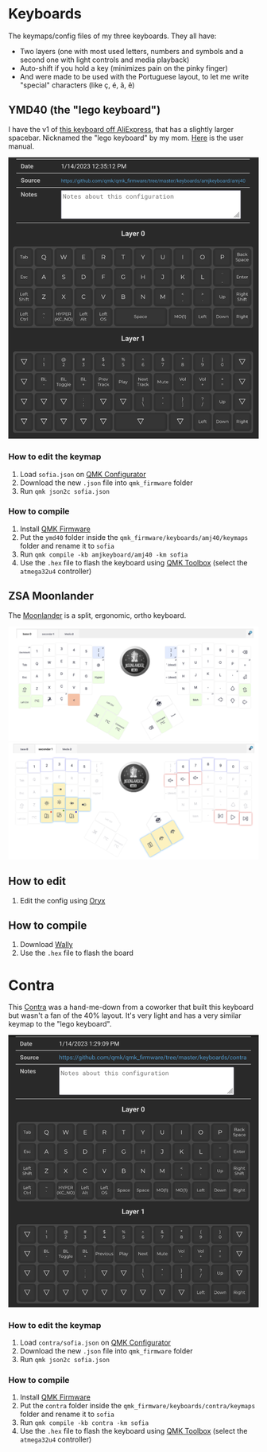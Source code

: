 # Keyboards

The keymaps/config files of my three keyboards. They all have:
- Two layers (one with most used letters, numbers and symbols and a second one with light controls and media playback)
- Auto-shift if you hold a key (minimizes pain on the pinky finger)
- And were made to be used with the Portuguese layout, to let me write "special" characters (like ç, é, ã, ê)


## YMD40 (the "lego keyboard")

I have the v1 of [this keyboard off AliExpress](https://www.aliexpress.com/item/32821953148.html?gatewayAdapt=glo2bra), that has a slightly larger spacebar. Nicknamed the "lego keyboard" by my mom. [Here](https://drive.google.com/file/d/1h5RA14a_WeWlXNpFgBsr-QJrQNSs6d7s/view) is the user manual.

<img src="https://github.com/sofiafrocha/keyboards/blob/main/images/keyboard-lego-layers.png?raw=true" alt="keymap of ymd40 keyboard" style="zoom: 67%;" />

### How to edit the keymap
1. Load `sofia.json` on [QMK Configurator](https://config.qmk.fm/#/amjkeyboard/amj40/LAYOUT_ortho_275u_space)
2. Download the new `.json` file into `qmk_firmware` folder
3. Run `qmk json2c sofia.json`

### How to compile
1. Install [QMK Firmware](https://docs.qmk.fm/#/newbs_getting_started)
2. Put the `ymd40` folder inside the `qmk_firmware/keyboards/amj40/keymaps` folder and rename it to `sofia`
3. Run `qmk compile -kb amjkeyboard/amj40 -km sofia`
4. Use the `.hex` file to flash the keyboard using [QMK Toolbox](https://github.com/qmk/qmk_toolbox) (select the `atmega32u4` controller)


## ZSA Moonlander

The [Moonlander](https://www.zsa.io/moonlander/) is a split, ergonomic, ortho keyboard.

<img src="https://github.com/sofiafrocha/keyboards/blob/main/images/moonlander-layer-1.png?raw=true" alt="keymap of ymd40 keyboard" style="zoom: 67%;" />
<img src="https://github.com/sofiafrocha/keyboards/blob/main/images/moonlander-layer-2.png?raw=true" alt="keymap of ymd40 keyboard" style="zoom: 67%;" />

## How to edit

1. Edit the config using [Oryx](https://configure.zsa.io/moonlander/layouts/BO6KW/latest/0)


## How to compile

1. Download [Wally](https://www.zsa.io/wally/)
2. Use the `.hex` file to flash the board


# Contra

This [Contra](https://www.40percent.club/2018/03/contra.html) was a hand-me-down from a coworker that built this keyboard but wasn't a fan of the 40% layout. It's very light and has a very similar keymap to the "lego keyboard".

<img src="https://github.com/sofiafrocha/keyboards/blob/main/images/keyboard-contra-layers.png?raw=true" alt="keymap of ymd40 keyboard" style="zoom: 67%;" />

### How to edit the keymap
1. Load `contra/sofia.json` on [QMK Configurator](https://config.qmk.fm/#/amjkeyboard/amj40/LAYOUT_ortho_275u_space)
2. Download the new `.json` file into `qmk_firmware` folder
3. Run `qmk json2c sofia.json`

### How to compile
1. Install [QMK Firmware](https://docs.qmk.fm/#/newbs_getting_started)
2. Put the `contra` folder inside the `qmk_firmware/keyboards/contra/keymaps` folder and rename it to `sofia`
3. Run `qmk compile -kb contra -km sofia`
4. Use the `.hex` file to flash the keyboard using [QMK Toolbox](https://github.com/qmk/qmk_toolbox) (select the `atmega32u4` controller)
